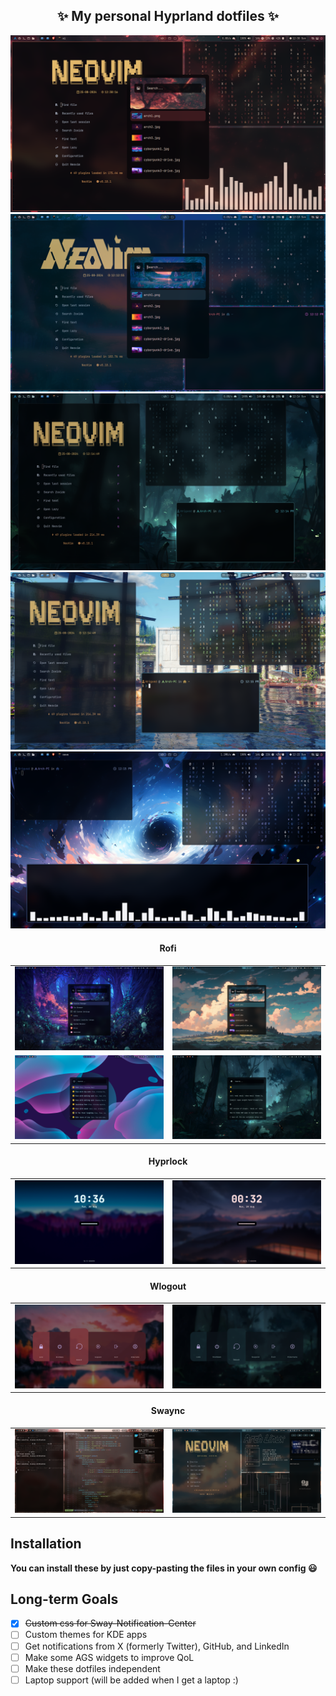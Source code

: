 <h2 align="center">✨ My personal Hyprland dotfiles ✨</h2>

![full1](Assets/full1.png)
![full2](Assets/full2.png)
![full3](Assets/full3-float.png)
![full4](Assets/full4-float.png)
![full5](Assets/full5-float.png)

<div align="center">
    <table>
        <h4>Rofi</h4>
        <tr>
            <td><img src="Assets/rofi1.png"></td>
            <td><img src="Assets/rofi2.png"></td>
        </tr>
        <tr>
            <td><img src="Assets/rofi3.png"></td>
            <td><img src="Assets/rofi4.png"></td>
        </tr>
    </table>
    <table>
        <h4>Hyprlock</h4>
        <tr>
            <td><img src="Assets/hyprlock1.png"></td>
            <td><img src="Assets/hyprlock2.png"></td>
        </tr>
    </table>
    <table>
        <h4>Wlogout</h4>
        <tr>
            <td><img src="Assets/wlogout1.png"></td>
            <td><img src="Assets/wlogout2.png"></td>
        </tr>
    </table>
    <table>
        <h4>Swaync</h4>
        <tr>
            <td><img src="Assets/swaync1.png"></td>
            <td><img src="Assets/swaync2.png"></td>
        </tr>
    </table>
</div>

## Installation

**You can install these by just copy-pasting the files in your own config 😃**

## Long-term Goals

- [x] ~~Custom css for Sway-Notification-Center~~
- [ ] Custom themes for KDE apps
- [ ] Get notifications from X (formerly Twitter), GitHub, and LinkedIn
- [ ] Make some AGS widgets to improve QoL
- [ ] Make these dotfiles independent
- [ ] Laptop support (will be added when I get a laptop :)
